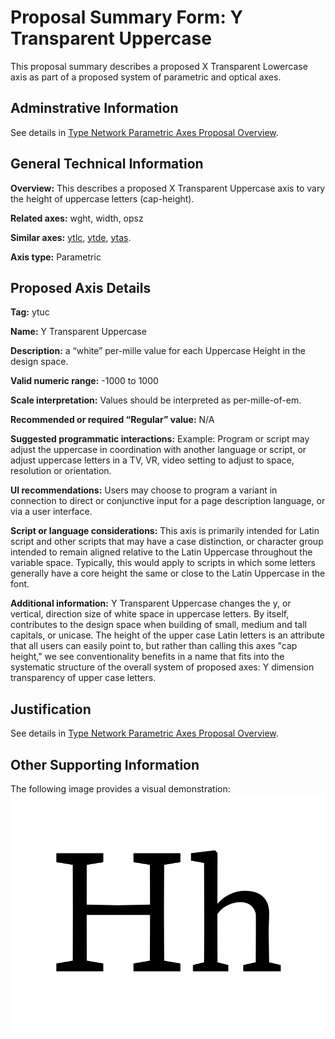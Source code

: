 # Proposal Summary Form: Y Transparent Uppercase

This proposal summary describes a proposed X Transparent Lowercase axis as part of
a proposed system of parametric and optical axes.

## Adminstrative Information

See details in [Type Network Parametric Axes Proposal Overview](Overview.md).

## General Technical Information

**Overview:** This describes a proposed X Transparent Uppercase axis to vary the
height of uppercase letters (cap-height).

**Related axes:** wght, width, opsz

**Similar axes:** [ytlc](ProposalSummary_ytlc.md), [ytde](ProposalSummary_ytde.md), [ytas](ProposalSummary_ytas.md).

**Axis type:** Parametric

## Proposed Axis Details

**Tag:** ytuc

**Name:** Y Transparent Uppercase

**Description:** a “white” per-mille value for each Uppercase Height in the design space.

**Valid numeric range:**  -1000 to 1000

**Scale interpretation:** Values should be interpreted as per-mille-of-em.

**Recommended or required “Regular” value:** N/A

**Suggested programmatic interactions:** Example: Program or script may adjust the uppercase
in coordination with another language or script, or adjust uppercase letters in a TV, VR, video
setting to adjust to space, resolution or orientation.  

**UI recommendations:** Users may choose to program a variant in connection to direct or
conjunctive input for a page description language, or via a user interface.

**Script or language considerations:** This axis is primarily intended for Latin script and other scripts that may have a case distinction, or character group intended to remain aligned relative to the Latin Uppercase throughout the variable space. Typically, this would apply to scripts in which some letters generally have a core height the same or close to the Latin Uppercase in the font.


**Additional information:** Y Transparent Uppercase changes the y, or vertical, direction size of
white space in uppercase letters. By itself, contributes to the design space when building of
small, medium and tall capitals, or unicase. The height of the upper case Latin letters is an
attribute that all users can easily point to, but rather than calling this axes "cap height,"
we see conventionality benefits in a name that fits into the systematic structure of the overall
system of proposed axes: Y dimension transparency of upper case letters.

## Justification

See details in [Type Network Parametric Axes Proposal Overview](Overview.md).

## Other Supporting Information

The following image provides a visual demonstration:
![Demonstration](demos/animation-ytuc.gif)

